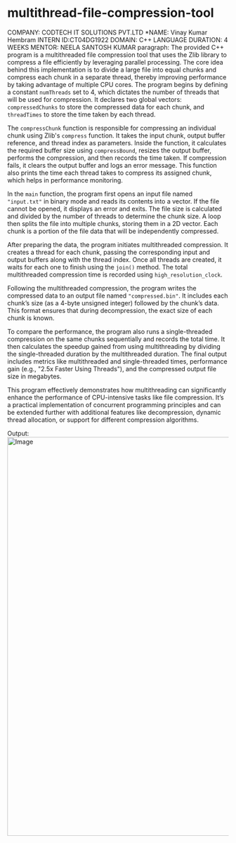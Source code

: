 # multithread-file-compression-tool

COMPANY: CODTECH IT SOLUTIONS PVT.LTD
*NAME: Vinay Kumar Hembram
INTERN ID:CT04DG1922 
DOMAIN: C++ LANGUAGE
DURATION: 4 WEEKS
MENTOR: NEELA SANTOSH KUMAR
paragraph: 
The provided C++ program is a multithreaded file compression tool that uses the Zlib library to compress a file efficiently by leveraging parallel processing. The core idea behind this implementation is to divide a large file into equal chunks and compress each chunk in a separate thread, thereby improving performance by taking advantage of multiple CPU cores. The program begins by defining a constant `numThreads` set to 4, which dictates the number of threads that will be used for compression. It declares two global vectors: `compressedChunks` to store the compressed data for each chunk, and `threadTimes` to store the time taken by each thread.

The `compressChunk` function is responsible for compressing an individual chunk using Zlib's `compress` function. It takes the input chunk, output buffer reference, and thread index as parameters. Inside the function, it calculates the required buffer size using `compressBound`, resizes the output buffer, performs the compression, and then records the time taken. If compression fails, it clears the output buffer and logs an error message. This function also prints the time each thread takes to compress its assigned chunk, which helps in performance monitoring.

In the `main` function, the program first opens an input file named `"input.txt"` in binary mode and reads its contents into a vector. If the file cannot be opened, it displays an error and exits. The file size is calculated and divided by the number of threads to determine the chunk size. A loop then splits the file into multiple chunks, storing them in a 2D vector. Each chunk is a portion of the file data that will be independently compressed.

After preparing the data, the program initiates multithreaded compression. It creates a thread for each chunk, passing the corresponding input and output buffers along with the thread index. Once all threads are created, it waits for each one to finish using the `join()` method. The total multithreaded compression time is recorded using `high_resolution_clock`.

Following the multithreaded compression, the program writes the compressed data to an output file named `"compressed.bin"`. It includes each chunk’s size (as a 4-byte unsigned integer) followed by the chunk’s data. This format ensures that during decompression, the exact size of each chunk is known.

To compare the performance, the program also runs a single-threaded compression on the same chunks sequentially and records the total time. It then calculates the speedup gained from using multithreading by dividing the single-threaded duration by the multithreaded duration. The final output includes metrics like multithreaded and single-threaded times, performance gain (e.g., "2.5x Faster Using Threads"), and the compressed output file size in megabytes.

This program effectively demonstrates how multithreading can significantly enhance the performance of CPU-intensive tasks like file compression. It’s a practical implementation of concurrent programming principles and can be extended further with additional features like decompression, dynamic thread allocation, or support for different compression algorithms.

Output:
<img width="1920" height="909" alt="Image" src="https://github.com/user-attachments/assets/d6317f22-a58d-4309-bbbc-c97e47b9acbb" />
